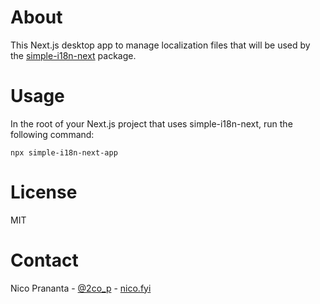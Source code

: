 # About

This Next.js desktop app to manage localization files that will be used by the [simple-i18n-next](https://github.com/nicnocquee/simple-i18n-next) package.

# Usage

In the root of your Next.js project that uses simple-i18n-next, run the following command:

```shell
npx simple-i18n-next-app
```

# License

MIT

# Contact

Nico Prananta - [@2co_p](https://twitter.com/2co_p) - [nico.fyi](https://nico.fyi)
